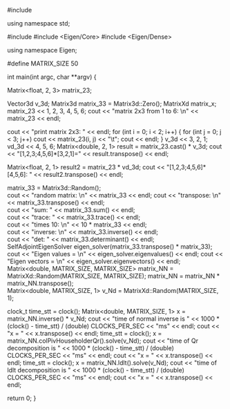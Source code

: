 #include <iostream>

using namespace std;

#include <ctime>
#include <Eigen/Core>
#include <Eigen/Dense>

using namespace Eigen;

#define MATRIX_SIZE 50


int main(int argc, char **argv) {
  
  Matrix<float, 2, 3> matrix_23;

  Vector3d v_3d;
  Matrix3d matrix_33 = Matrix3d::Zero(); 
  MatrixXd matrix_x;
  matrix_23 << 1, 2, 3, 4, 5, 6;
  cout << "matrix 2x3 from 1 to 6: \n" << matrix_23 << endl;

  cout << "print matrix 2x3: " << endl;
  for (int i = 0; i < 2; i++) {
    for (int j = 0; j < 3; j++) cout << matrix_23(i, j) << "\t";
    cout << endl;
  }
  v_3d << 3, 2, 1;
  vd_3d << 4, 5, 6;
  Matrix<double, 2, 1> result = matrix_23.cast<double>() * v_3d;
  cout << "[1,2,3;4,5,6]*[3,2,1]=" << result.transpose() << endl;

  Matrix<float, 2, 1> result2 = matrix_23 * vd_3d;
  cout << "[1,2,3;4,5,6]*[4,5,6]: " << result2.transpose() << endl;

  matrix_33 = Matrix3d::Random();      
  cout << "random matrix: \n" << matrix_33 << endl;
  cout << "transpose: \n" << matrix_33.transpose() << endl;      
  cout << "sum: " << matrix_33.sum() << endl;            
  cout << "trace: " << matrix_33.trace() << endl;          
  cout << "times 10: \n" << 10 * matrix_33 << endl;               
  cout << "inverse: \n" << matrix_33.inverse() << endl;        
  cout << "det: " << matrix_33.determinant() << endl;    
  SelfAdjointEigenSolver<Matrix3d> eigen_solver(matrix_33.transpose() * matrix_33);
  cout << "Eigen values = \n" << eigen_solver.eigenvalues() << endl;
  cout << "Eigen vectors = \n" << eigen_solver.eigenvectors() << endl;
  Matrix<double, MATRIX_SIZE, MATRIX_SIZE> matrix_NN
      = MatrixXd::Random(MATRIX_SIZE, MATRIX_SIZE);
  matrix_NN = matrix_NN * matrix_NN.transpose();  
  Matrix<double, MATRIX_SIZE, 1> v_Nd = MatrixXd::Random(MATRIX_SIZE, 1);

  clock_t time_stt = clock(); 
  Matrix<double, MATRIX_SIZE, 1> x = matrix_NN.inverse() * v_Nd;
  cout << "time of normal inverse is "
       << 1000 * (clock() - time_stt) / (double) CLOCKS_PER_SEC << "ms" << endl;
  cout << "x = " << x.transpose() << endl;
  time_stt = clock();
  x = matrix_NN.colPivHouseholderQr().solve(v_Nd);
  cout << "time of Qr decomposition is "
       << 1000 * (clock() - time_stt) / (double) CLOCKS_PER_SEC << "ms" << endl;
  cout << "x = " << x.transpose() << endl;
  time_stt = clock();
  x = matrix_NN.ldlt().solve(v_Nd);
  cout << "time of ldlt decomposition is "
       << 1000 * (clock() - time_stt) / (double) CLOCKS_PER_SEC << "ms" << endl;
  cout << "x = " << x.transpose() << endl;

  return 0;
}
